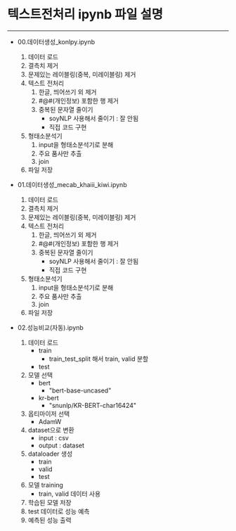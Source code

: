 # 텍스트전처리 ipynb 파일 설명

---


- 00.데이터생성_konlpy.ipynb
    1. 데이터 로드
    2. 결측치 제거
    3. 문제있는 레이블링(중복, 미레이블링) 제거
    4. 텍스트 전처리
        1. 한글, 띄어쓰기 외 제거
        2. #@#(개인정보) 포함한 행 제거
        3. 중복된 문자열 줄이기
            - soyNLP 사용해서 줄이기 : 잘 안됨 
            - 직접 코드 구현 
    5. 형태소분석기
        1. input을 형태소분석기로 분해
        2. 주요 품사만 추출
        3. join
    6. 파일 저장

- 01.데이터생성_mecab_khaiii_kiwi.ipynb
    1. 데이터 로드
    2. 결측치 제거
    3. 문제있는 레이블링(중복, 미레이블링) 제거
    4. 텍스트 전처리
        1. 한글, 띄어쓰기 외 제거
        2. #@#(개인정보) 포함한 행 제거
        3. 중복된 문자열 줄이기
            - soyNLP 사용해서 줄이기 : 잘 안됨 
            - 직접 코드 구현 
    5. 형태소분석기
        1. input을 형태소분석기로 분해
        2. 주요 품사만 추출
        3. join
    6. 파일 저장

- 02.성능비교(자동).ipynb
    1. 데이터 로드
        - train
            - train_test_split 해서 train, valid 분할
        - test 
    2. 모델 선택
        - bert
            - "bert-base-uncased"
        - kr-bert
            - "snunlp/KR-BERT-char16424"
    3. 옵티마이저 선택
        - AdamW
    4. dataset으로 변환
        - input : csv
        - output : dataset
    5. dataloader 생성
        - train
        - valid
        - test
    6. 모델 training
        - train, valid 데이터 사용
    7. 학습된 모델 저장
    8. test 데이터로 성능 예측 
    9. 예측된 성능 출력
